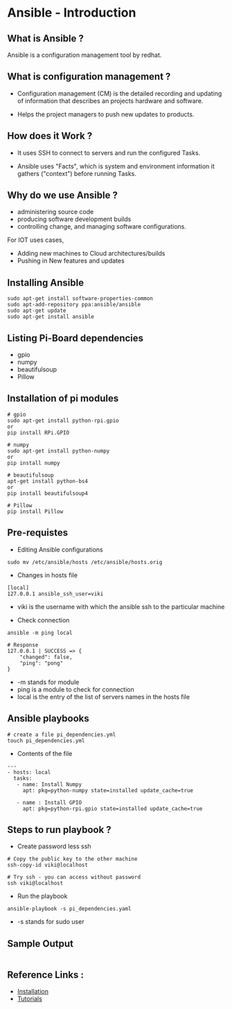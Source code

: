 # Ansible - Introduction

## What is Ansible ?

Ansible is a configuration management tool by redhat.

## What is configuration management ?

* Configuration management (CM) is the detailed recording and updating of information that describes an projects hardware and software.

* Helps the project managers to push new updates to products.

## How does it Work ?

* It uses SSH to connect to servers and run the configured Tasks.

* Ansible uses "Facts", which is system and environment information it gathers ("context") before running Tasks.

## Why do we use Ansible ?

* administering source code
* producing software development builds
* controlling change, and managing software configurations.

For IOT uses cases,

* Adding new machines to Cloud architectures/builds
* Pushing in New features and updates

## Installing Ansible 
~~~~
sudo apt-get install software-properties-common
sudo apt-add-repository ppa:ansible/ansible
sudo apt-get update
sudo apt-get install ansible
~~~~

## Listing Pi-Board dependencies

* gpio 
* numpy
* beautifulsoup
* Pillow

## Installation of pi modules 
~~~~
# gpio
sudo apt-get install python-rpi.gpio 
or
pip install RPi.GPIO

# numpy
sudo apt-get install python-numpy
or
pip install numpy

# beautifulsoup
apt-get install python-bs4
or 
pip install beautifulsoup4

# Pillow
pip install Pillow

~~~~

## Pre-requistes

* Editing Ansible configurations
~~~~
sudo mv /etc/ansible/hosts /etc/ansible/hosts.orig
~~~~

* Changes in hosts file
~~~~
[local]
127.0.0.1 ansible_ssh_user=viki
~~~~

* viki is the username with which the ansible ssh to the particular machine

* Check connection
~~~~
ansible -m ping local

# Response 
127.0.0.1 | SUCCESS => {
    "changed": false, 
    "ping": "pong"
}
~~~~

* -m stands for module
* ping is a module to check for connection
* local is the entry of the list of servers names in the hosts file

## Ansible playbooks
~~~~
# create a file pi_dependencies.yml
touch pi_dependencies.yml
~~~~

* Contents of the file
~~~~
---
- hosts: local
  tasks:
   - name: Install Numpy
     apt: pkg=python-numpy state=installed update_cache=true

   - name : Install GPIO
   	 apt: pkg=python-rpi.gpio state=installed update_cache=true
~~~~

## Steps to run playbook ?

* Create password less ssh
~~~~
# Copy the public key to the other machine
ssh-copy-id viki@localhost

# Try ssh - you can access without password
ssh viki@localhost
~~~~

* Run the playbook
~~~~
ansible-playbook -s pi_dependencies.yaml
~~~~
* -s stands for sudo user

## Sample Output

~~~~

~~~~

## Reference Links :

* [Installation](http://docs.ansible.com/ansible/intro_installation.html)
* [Tutorials](https://serversforhackers.com/an-ansible-tutorial)

